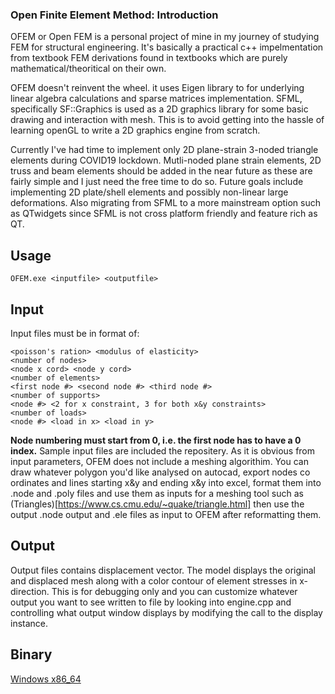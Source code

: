 ### Open Finite Element Method: Introduction
OFEM or Open FEM is a personal project of mine in my journey of studying FEM for structural engineering. It's basically a practical c++ impelmentation from textbook FEM derivations found in textbooks which are purely mathematical/theoritical on their own.
 
OFEM doesn't reinvent the wheel. it uses Eigen library to for underlying linear algebra calculations and sparse matrices implementation.
SFML, specifically SF::Graphics is used as a 2D graphics library for some basic drawing and interaction with mesh. This is to avoid getting into the hassle of learning openGL to write a 2D graphics engine from scratch.
 
Currently I've had time to implement only 2D plane-strain 3-noded triangle elements during COVID19 lockdown. Mutli-noded plane strain elements, 2D truss and beam elements should be added in the near future as these are fairly simple and I just need the free time to do so.
Future goals include implementing 2D plate/shell elements and possibly non-linear large deformations. Also migrating from SFML to a more mainstream option such as QTwidgets since SFML is not cross platform friendly and feature rich as QT.

## Usage
```
OFEM.exe <inputfile> <outputfile>
```
## Input
Input files must be in format of:
```
<poisson's ration> <modulus of elasticity>
<number of nodes>
<node x cord> <node y cord>
<number of elements>
<first node #> <second node #> <third node #>
<number of supports>
<node #> <2 for x constraint, 3 for both x&y constraints>
<number of loads>
<node #> <load in x> <load in y>
```
  
**Node numbering must start from 0, i.e. the first node has to have a 0 index.**
Sample input files are included the repositery. As it is obvious from input parameters, OFEM does not include a meshing algorithim. You can draw whatever polygon you'd like analysed on autocad, export nodes co ordinates and lines starting x&y and ending x&y into excel, format them into .node and .poly files and use them as inputs for a meshing tool such as (Triangles)[https://www.cs.cmu.edu/~quake/triangle.html]
then use the output .node output and .ele files as input to OFEM after reformatting them.
## Output
Output files contains displacement vector. The model displays the original and displaced mesh along with a color contour of element stresses in x-direction. This is for debugging only and you can customize whatever output you want to see written to file by looking into engine.cpp and controlling what output window displays by modifying the call to the display instance. 

## Binary
[Windows x86_64](https://github.com/haz93/OFEM/releases/download/0.1/OFEM-0.1-test.zip)
